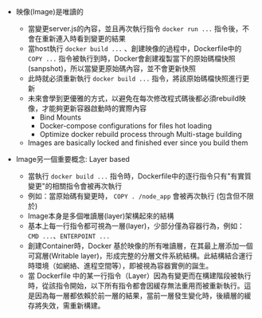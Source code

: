 - 映像(Image)是唯讀的
    - 當變更server.js的內容，並且再次執行指令 `docker run ...` 指令後，不會在重新連入時看到變更的結果
    - 當host執行 `docker build ...` 、創建映像的過程中，Dockerfile中的 `COPY ...` 指令被執行到時，Docker會創建複製當下的原始碼檔快照(sanpshot)，所以當變更原始碼內容，並不會更新快照
    - 此時就必須重新執行 `docker build ...` 指令，將該原始碼檔快照進行更新
    - 未來會學到更優雅的方式，以避免在每次修改程式碼後都必須rebuild映像，才能夠更新容器啟動時的實際內容
        - Bind Mounts
        - Docker-compose configurations for files hot loading
        - Optimize docker rebuild process through Multi-stage building
    - Images are basically locked and finished ever since you build them

- Image另一個重要概念: Layer based
    - 當執行 `docker build ...` 指令時，Dockerfile中的逐行指令只有"有實質變更"的相關指令會被再次執行
    - 例如：當原始碼有變更時， `COPY . /node_app` 會被再次執行 (包含但不限於)
    - Image本身是多個唯讀層(layer)架構起來的結構
    - 基本上每一行指令都可視為一層(layer)，少部分僅為容器行為，例如： `CMD ...`、`ENTERPOINT ...`
    - 創建Container時，Docker 基於映像的所有唯讀層，在其最上層添加一個可寫層(Writable layer)，形成完整的分層文件系統結構。此結構結合運行時環境（如網絡、進程空間等），即被視為容器實例的誕生。
    - 當 Dockerfile 中的某一行指令（Layer）因為有變更而在構建階段被執行時，從該指令開始，以下所有指令都會因緩存無法重用而被重新執行。這是因為每一層都依賴於前一層的結果，當前一層發生變化時，後續層的緩存將失效，需重新構建。